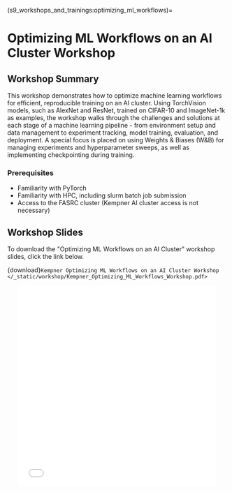 (s9_workshops_and_trainings:optimizing_ml_workflows)=
# Optimizing ML Workflows on an AI Cluster Workshop


## Workshop Summary

This workshop demonstrates how to optimize machine learning workflows for efficient, reproducible training on an AI cluster. Using TorchVision models, such as AlexNet and ResNet, trained on CIFAR-10 and ImageNet-1k as examples, the workshop walks through the challenges and solutions at each stage of a machine learning pipeline - from environment setup and data management to experiment tracking, model training, evaluation, and deployment.  A special focus is placed on using Weights & Biases (W&B) for managing experiments and hyperparameter sweeps, as well as implementing checkpointing during training.

### Prerequisites
- Familiarity with PyTorch
- Familiarity with HPC, including slurm batch job submission
- Access to the FASRC cluster (Kempner AI cluster access is not necessary)

## Workshop Slides 

To download the "Optimizing ML Workflows on an AI Cluster" workshop slides, click the link below.

{download}`Kempner Optimizing ML Workflows on an AI Cluster Workshop </_static/workshop/Kempner_Optimizing_ML_Workflows_Workshop.pdf>`

<div style="text-align: center;">
 <iframe src="/_static/workshop/Kempner_Optimizing_ML_Workflows_Workshop.pdf" width="90%" height="460px" style="border: none;"></iframe>
</div>